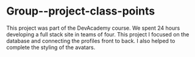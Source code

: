 # Group--project-class-points

This project was part of the DevAcademy course. 
We spent 24 hours developing a full stack site in teams of four. 
This project I focused on the database and connecting the profiles front to back. 
I also helped to complete the styling of the avatars. 
